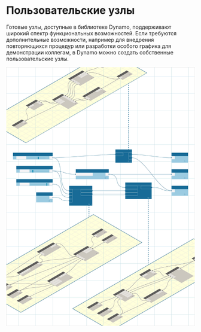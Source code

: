 

# Пользовательские узлы

Готовые узлы, доступные в библиотеке Dynamo, поддерживают широкий спектр функциональных возможностей. Если требуются дополнительные возможности, например для внедрения повторяющихся процедур или разработки особого графика для демонстрации коллегам, в Dynamo можно создать собственные пользовательские узлы.

![ИЗОБРАЖЕНИЕ](images/10/customNodes_cover01.jpg)

